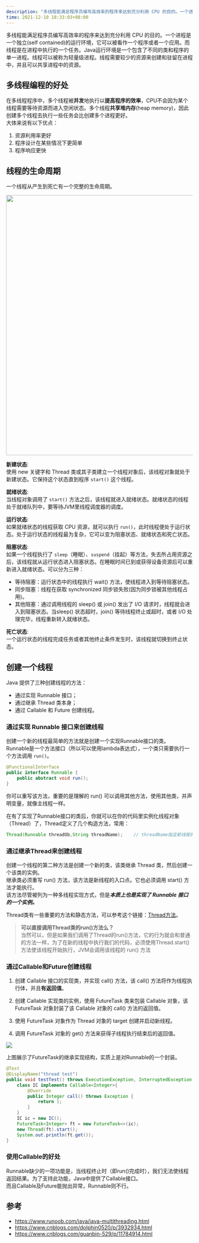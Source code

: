```yaml
---
description: "多线程能满足程序员编写高效率的程序来达到充分利用 CPU 的目的。一个进程是一个独立(self contained)的运行环境，它可以被看作一个程序或者一个应用。而线程是在进程中执行的一个任务。Java运行环境是一个包含了不同的类和程序的单一进程。线程可以被称为轻量级进程。线程需要较少的资源来创建和驻留在进程中，并且可以共享进程中的资源。"
time: 2021-12-10 18:33:03+08:00
---
```


多线程能满足程序员编写高效率的程序来达到充分利用 CPU 的目的。一个进程是一个独立(self contained)的运行环境，它可以被看作一个程序或者一个应用。而线程是在进程中执行的一个任务。Java运行环境是一个包含了不同的类和程序的单一进程。线程可以被称为轻量级进程。线程需要较少的资源来创建和驻留在进程中，并且可以共享进程中的资源。

## 多线程编程的好处

在多线程程序中，多个线程被**并发**地执行以**提高程序的效率**，CPU不会因为某个线程需要等待资源而进入空闲状态。多个线程**共享堆内存**(heap memory)，因此创建多个线程去执行一些任务会比创建多个进程更好。  
大体来说有以下优点：
1. 资源利用率更好
2. 程序设计在某些情况下更简单
3. 程序响应更快

## 线程的生命周期

一个线程从产生到死亡有一个完整的生命周期。

<img width=700 src="https://www.runoob.com/wp-content/uploads/2014/01/java-thread.jpg"/>

**新建状态**:  
使用 new 关键字和 Thread 类或其子类建立一个线程对象后，该线程对象就处于新建状态。它保持这个状态直到程序 `start()` 这个线程。

**就绪状态**:  
当线程对象调用了 `start()` 方法之后，该线程就进入就绪状态。就绪状态的线程处于就绪队列中，要等待JVM里线程调度器的调度。

**运行状态**:  
如果就绪状态的线程获取 CPU 资源，就可以执行 `run()`，此时线程便处于运行状态。处于运行状态的线程最为复杂，它可以变为阻塞状态、就绪状态和死亡状态。

**阻塞状态**:  
如果一个线程执行了 `sleep`（睡眠）、`suspend`（挂起）等方法，失去所占用资源之后，该线程就从运行状态进入阻塞状态。在睡眠时间已到或获得设备资源后可以重新进入就绪状态。可以分为三种：
* 等待阻塞：运行状态中的线程执行 wait() 方法，使线程进入到等待阻塞状态。
* 同步阻塞：线程在获取 synchronized 同步锁失败(因为同步锁被其他线程占用)。
* 其他阻塞：通过调用线程的 sleep() 或 join() 发出了 I/O 请求时，线程就会进入到阻塞状态。当sleep() 状态超时，join() 等待线程终止或超时，或者 I/O 处理完毕，线程重新转入就绪状态。

**死亡状态**:  
一个运行状态的线程完成任务或者其他终止条件发生时，该线程就切换到终止状态。

## 创建一个线程

Java 提供了三种创建线程的方法：
* 通过实现 Runnable 接口；
* 通过继承 Thread 类本身；
* 通过 Callable 和 Future 创建线程。

### 通过实现 Runnable 接口来创建线程

创建一个新的线程最简单的方法就是创建一个实现Runnable接口的类。  
Runnable是一个方法接口（所以可以使用lambda表达式），一个类只需要执行一个方法调用 `run()`。  

```java
@FunctionalInterface
public interface Runnable {
    public abstract void run();
}
```

你可以重写该方法，重要的是理解的 run() 可以调用其他方法，使用其他类，并声明变量，就像主线程一样。  

在有了实现了Runnable接口的类后，你就可以在你的代码里实例化线程对象（Thread）了，Thread定义了几个构造方法，常用：

```java
Thread(Runnable threadOb,String threadName);    // threadName指定新线程的名字
```

### 通过继承Thread来创建线程

创建一个线程的第二种方法是创建一个新的类，该类继承 Thread 类，然后创建一个该类的实例。  
继承类必须重写 run() 方法，该方法是新线程的入口点。它也必须调用 start() 方法才能执行。  
该方法尽管被列为一种多线程实现方式，但是***本质上也是实现了 Runnable 接口的一个实例。***

Thread类有一些重要的方法和静态方法，可以参考这个链接：[Thread方法](https://www.runoob.com/java/java-multithreading.html.reference)。

>  **可以直接调用Thread类的run()方法么？**  
当然可以，但是如果我们调用了Thread的run()方法，它的行为就会和普通的方法一样，为了在新的线程中执行我们的代码，必须使用Thread.start()方法使该线程开始执行，JVM会调用该线程的 run() 方法

### 通过Callable和Future创建线程

1. 创建 Callable 接口的实现类，并实现 call() 方法，该 call() 方法将作为线程执行体，并且**有返回值**。

2. 创建 Callable 实现类的实例，使用 FutureTask 类来包装 Callable 对象，该 FutureTask 对象封装了该 Callable 对象的 call() 方法的返回值。

3. 使用 FutureTask 对象作为 Thread 对象的 target 创建并启动新线程。

4. 调用 FutureTask 对象的 get() 方法来获得子线程执行结束后的返回值。

<img src="https://img.foril.space/FutureTask%E7%BB%A7%E6%89%BF%E7%BB%93%E6%9E%84.jpg"/>

上图展示了FutureTask的继承实现结构，实质上是对Runnable的一个封装。

```java
@Test
@DisplayName("thread test")
public void testTest() throws ExecutionException, InterruptedException {
    class IC implements Callable<Integer>{
        @Override
        public Integer call() throws Exception {
            return 1;
        }
    }
    IC ic = new IC();
    FutureTask<Integer> ft = new FutureTask<>(ic);
    new Thread(ft).start();
    System.out.println(ft.get());
}
```

### 使用Callable的好处

Runnable缺少的一项功能是，当线程终止时（即run()完成时），我们无法使线程返回结果。为了支持此功能，Java中提供了Callable接口。  
而且Callable及Future能抛出异常，Runnable则不行。

## 参考

* https://www.runoob.com/java/java-multithreading.html
* https://www.cnblogs.com/dolphin0520/p/3932934.html
* https://www.cnblogs.com/guanbin-529/p/11784914.html